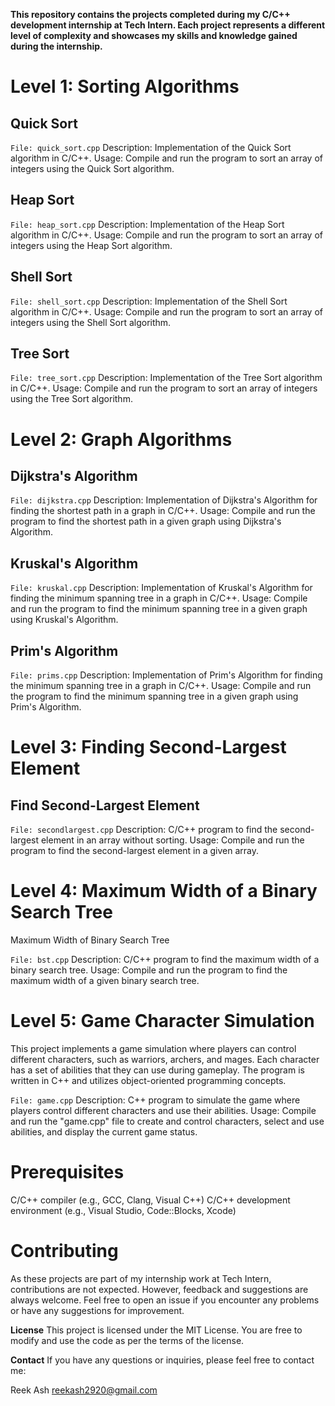 **This repository contains the projects completed during my C/C++ development internship at Tech Intern. Each project represents a different level of complexity and showcases my skills and knowledge gained during the internship.**

# Level 1: Sorting Algorithms
## Quick Sort
`File: quick_sort.cpp`
Description: Implementation of the Quick Sort algorithm in C/C++.
Usage: Compile and run the program to sort an array of integers using the Quick Sort algorithm.
## Heap Sort
`File: heap_sort.cpp`
Description: Implementation of the Heap Sort algorithm in C/C++.
Usage: Compile and run the program to sort an array of integers using the Heap Sort algorithm.
## Shell Sort
`File: shell_sort.cpp`
Description: Implementation of the Shell Sort algorithm in C/C++.
Usage: Compile and run the program to sort an array of integers using the Shell Sort algorithm.
## Tree Sort
`File: tree_sort.cpp`
Description: Implementation of the Tree Sort algorithm in C/C++.
Usage: Compile and run the program to sort an array of integers using the Tree Sort algorithm.
# Level 2: Graph Algorithms
## Dijkstra's Algorithm
`File: dijkstra.cpp`
Description: Implementation of Dijkstra's Algorithm for finding the shortest path in a graph in C/C++.
Usage: Compile and run the program to find the shortest path in a given graph using Dijkstra's Algorithm.
## Kruskal's Algorithm
`File: kruskal.cpp`
Description: Implementation of Kruskal's Algorithm for finding the minimum spanning tree in a graph in C/C++.
Usage: Compile and run the program to find the minimum spanning tree in a given graph using Kruskal's Algorithm.
## Prim's Algorithm
`File: prims.cpp`
Description: Implementation of Prim's Algorithm for finding the minimum spanning tree in a graph in C/C++.
Usage: Compile and run the program to find the minimum spanning tree in a given graph using Prim's Algorithm.
# Level 3: Finding Second-Largest Element
## Find Second-Largest Element
`File: secondlargest.cpp`
Description: C/C++ program to find the second-largest element in an array without sorting.
Usage: Compile and run the program to find the second-largest element in a given array.
# Level 4: Maximum Width of a Binary Search Tree
Maximum Width of Binary Search Tree

`File: bst.cpp`
Description: C/C++ program to find the maximum width of a binary search tree.
Usage: Compile and run the program to find the maximum width of a given binary search tree.
# Level 5: Game Character Simulation
This project implements a game simulation where players can control different characters, such as warriors, archers, and mages. Each character has a set of abilities that they can use during gameplay. The program is written in C++ and utilizes object-oriented programming concepts.

`File: game.cpp`
Description: C++ program to simulate the game where players control different characters and use their abilities.
Usage: Compile and run the "game.cpp" file to create and control characters, select and use abilities, and display the current game status.

# Prerequisites
C/C++ compiler (e.g., GCC, Clang, Visual C++)
C/C++ development environment (e.g., Visual Studio, Code::Blocks, Xcode)

# Contributing
As these projects are part of my internship work at Tech Intern, contributions are not expected. However, feedback and suggestions are always welcome. Feel free to open an issue if you encounter any problems or have any suggestions for improvement.

**License**
This project is licensed under the MIT License. You are free to modify and use the code as per the terms of the license.

**Contact**
If you have any questions or inquiries, please feel free to contact me:

Reek Ash
reekash2920@gmail.com
